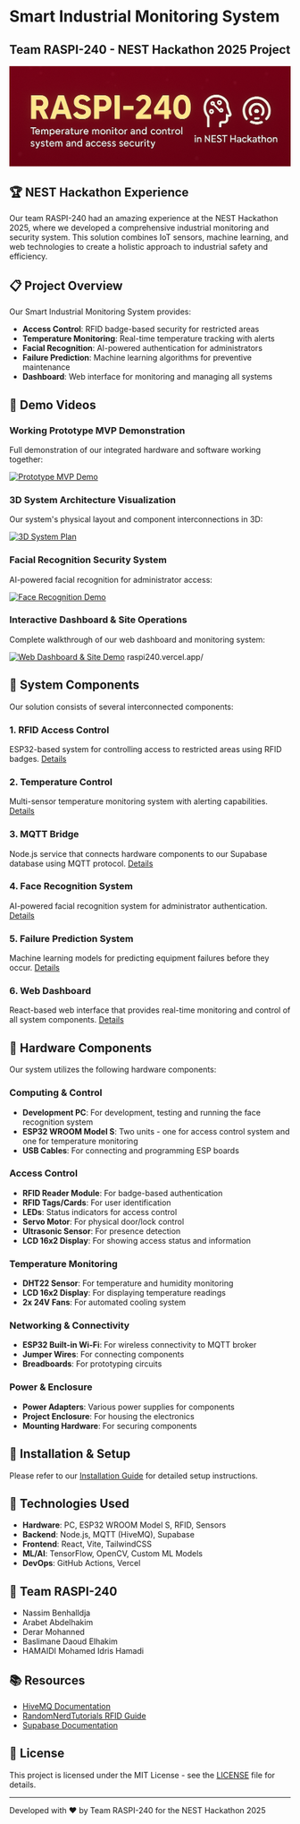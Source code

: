 # Smart Industrial Monitoring System
## Team RASPI-240 - NEST Hackathon 2025 Project

![Project Banner](./docs/ss.png)

## 🏆 NEST Hackathon Experience

Our team RASPI-240 had an amazing experience at the NEST Hackathon 2025, where we developed a comprehensive industrial monitoring and security system. This solution combines IoT sensors, machine learning, and web technologies to create a holistic approach to industrial safety and efficiency.

## 📋 Project Overview

Our Smart Industrial Monitoring System provides:

- **Access Control**: RFID badge-based security for restricted areas
- **Temperature Monitoring**: Real-time temperature tracking with alerts
- **Facial Recognition**: AI-powered authentication for administrators
- **Failure Prediction**: Machine learning algorithms for preventive maintenance
- **Dashboard**: Web interface for monitoring and managing all systems

## 🎥 Demo Videos

### Working Prototype MVP Demonstration
Full demonstration of our integrated hardware and software working together:

[![Prototype MVP Demo](https://img.youtube.com/vi/MVjWG7Tsixg/0.jpg)](https://youtu.be/MVjWG7Tsixg)

### 3D System Architecture Visualization
Our system's physical layout and component interconnections in 3D:

[![3D System Plan](https://img.youtube.com/vi/RSE16WzwnU0/0.jpg)](https://youtu.be/RSE16WzwnU0)

### Facial Recognition Security System
AI-powered facial recognition for administrator access:

[![Face Recognition Demo](https://img.youtube.com/vi/oYCKodpSrzM/0.jpg)](https://youtu.be/oYCKodpSrzM)

### Interactive Dashboard & Site Operations
Complete walkthrough of our web dashboard and monitoring system:

[![Web Dashboard & Site Demo](https://img.youtube.com/vi/Pgzu2_fCa18/0.jpg)](https://youtu.be/Pgzu2_fCa18)
                          raspi240.vercel.app/
## 🧩 System Components

Our solution consists of several interconnected components:

### 1. RFID Access Control
ESP32-based system for controlling access to restricted areas using RFID badges. [Details](./docs/rfid_access.md)

### 2. Temperature Control
Multi-sensor temperature monitoring system with alerting capabilities. [Details](./docs/temperature_control.md)

### 3. MQTT Bridge
Node.js service that connects hardware components to our Supabase database using MQTT protocol. [Details](./docs/mqtt_bridge.md)

### 4. Face Recognition System
AI-powered facial recognition system for administrator authentication. [Details](./docs/face_recognition.md)

### 5. Failure Prediction System
Machine learning models for predicting equipment failures before they occur. [Details](./docs/failure_prediction.md)

### 6. Web Dashboard
React-based web interface that provides real-time monitoring and control of all system components. [Details](./docs/web_dashboard.md)

## 🔌 Hardware Components

Our system utilizes the following hardware components:

### Computing & Control
- **Development PC**: For development, testing and running the face recognition system
- **ESP32 WROOM Model S**: Two units - one for access control system and one for temperature monitoring
- **USB Cables**: For connecting and programming ESP boards

### Access Control
- **RFID Reader Module**: For badge-based authentication
- **RFID Tags/Cards**: For user identification
- **LEDs**: Status indicators for access control
- **Servo Motor**: For physical door/lock control
- **Ultrasonic Sensor**: For presence detection
- **LCD 16x2 Display**: For showing access status and information

### Temperature Monitoring
- **DHT22 Sensor**: For temperature and humidity monitoring
- **LCD 16x2 Display**: For displaying temperature readings
- **2x 24V Fans**: For automated cooling system

### Networking & Connectivity
- **ESP32 Built-in Wi-Fi**: For wireless connectivity to MQTT broker
- **Jumper Wires**: For connecting components
- **Breadboards**: For prototyping circuits

### Power & Enclosure
- **Power Adapters**: Various power supplies for components
- **Project Enclosure**: For housing the electronics
- **Mounting Hardware**: For securing components

## 🚀 Installation & Setup

Please refer to our [Installation Guide](./docs/installation.md) for detailed setup instructions.

## 🔧 Technologies Used

- **Hardware**: PC, ESP32 WROOM Model S, RFID, Sensors
- **Backend**: Node.js, MQTT (HiveMQ), Supabase
- **Frontend**: React, Vite, TailwindCSS
- **ML/AI**: TensorFlow, OpenCV, Custom ML Models
- **DevOps**: GitHub Actions, Vercel

## 👥 Team RASPI-240

- Nassim Benhalldja
- Arabet Abdelhakim
- Derar Mohanned
- Baslimane Daoud Elhakim
- HAMAIDI Mohamed Idris Hamadi

## 📚 Resources

- [HiveMQ Documentation](https://www.hivemq.com/docs/)
- [RandomNerdTutorials RFID Guide](https://randomnerdtutorials.com/)
- [Supabase Documentation](https://supabase.io/docs)

## 📄 License

This project is licensed under the MIT License - see the [LICENSE](LICENSE) file for details.

---

Developed with ❤️ by Team RASPI-240 for the NEST Hackathon 2025
